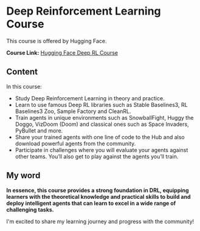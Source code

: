 # Deep Reinforcement Learning Course

This course is offered by Hugging Face. 

**Course Link:** [Hugging Face Deep RL Course](https://huggingface.co/learn/deep-rl-course/en/unit0/introduction)

## Content

In this course:

- Study Deep Reinforcement Learning in theory and practice.
- Learn to use famous Deep RL libraries such as Stable Baselines3, RL Baselines3 Zoo, Sample Factory and CleanRL.
- Train agents in unique environments such as SnowballFight, Huggy the Doggo, VizDoom (Doom) and classical ones such as Space Invaders, PyBullet and more.
- Share your trained agents with one line of code to the Hub and also download powerful agents from the community.
- Participate in challenges where you will evaluate your agents against other teams. You’ll also get to play against the agents you’ll train.

## My word

**In essence, this course provides a strong foundation in DRL, equipping learners with the theoretical knowledge and practical skills to build and deploy intelligent agents that can learn to excel in a wide range of challenging tasks.**

I'm excited to share my learning journey and progress with the community!